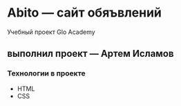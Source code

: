 # Abito — сайт обяъвлений
Учебный проект Glo Academy

## выполнил проект — Артем Исламов

### Технологии в проекте
- HTML 
- CSS 

